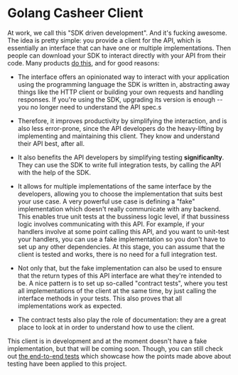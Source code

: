 # Golang Casheer Client

At work, we call this "SDK driven development". And it's fucking awesome. The
idea is pretty simple: you provide a client for the API, which is essentially
an interface that can have one or multiple implementations. Then people can
download your SDK to interact directly with your API from their code. Many
products [do this](https://aws.amazon.com/sdk-for-go/), and for good reasons:

- The interface offers an opinionated way to interact with your application 
using the programming language the SDK is written in, abstracting away things 
like the HTTP client or building your own requests and handling responses. If
you're using the SDK, upgrading its version is enough -- you no longer need to
understand the API spec.s

- Therefore, it improves productivity by simplifying the interaction, and is 
also less error-prone, since the API developers do the heavy-lifting by 
implementing and maintaining this client. They know and understand their API
best, after all.

- It also benefits the API developers by simplifying testing **significanlty**.
They can use the SDK to write full integration tests, by calling the API with
the help of the SDK.

- It allows for multiple implementations of the same interface by the
developers, allowing you to choose the implementation that suits best your use
case. A very powerful use case is defining a "fake" implementation which doesn't
really communicate with any backend. This enables true unit tests at the
bussiness logic level, if that bussiness logic involves communicating with 
this API. For example, if your handlers involve at some point calling this API,
and you want to unit-test your handlers, you can use a fake implementation so
you don't have to set up any other dependencies. At this stage, you can assume
that the client is tested and works, there is no need for a full integration
test.

- Not only that, but the fake implementation can also be used to ensure that 
the return types of this API interface are what they're intended to be. A nice
pattern is to set up so-called "contract tests", where you test all
implementations of the client at the same time, by just calling the interface
methods in your tests. This also proves that all implementations work as 
expected.

- The contract tests also play the role of documentation: they are a great place
to look at in order to understand how to use the client.

This client is in development and at the moment doesn't have a fake
implementation, but that will be coming soon. Though, you can still check out
[the end-to-end tests](../e2e/) which showcase how the points made above about
testing have been applied to this project.